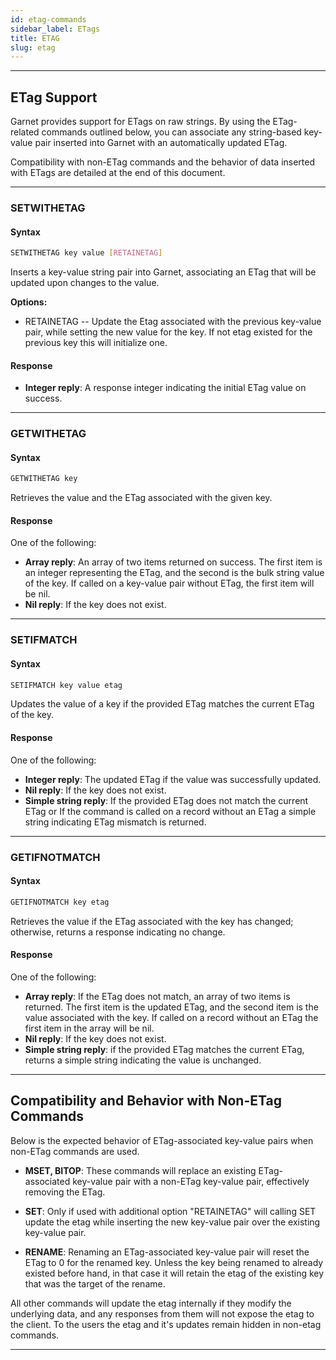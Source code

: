 ```yaml
---
id: etag-commands
sidebar_label: ETags 
title: ETAG
slug: etag 
---
```


---

## ETag Support

Garnet provides support for ETags on raw strings. By using the ETag-related commands outlined below, you can associate any string-based key-value pair inserted into Garnet with an automatically updated ETag.

Compatibility with non-ETag commands and the behavior of data inserted with ETags are detailed at the end of this document.

---

### **SETWITHETAG**

#### **Syntax**

```bash
SETWITHETAG key value [RETAINETAG]
```

Inserts a key-value string pair into Garnet, associating an ETag that will be updated upon changes to the value.

**Options:**

* RETAINETAG -- Update the Etag associated with the previous key-value pair, while setting the new value for the key. If not etag existed for the previous key this will initialize one.

#### **Response**

- **Integer reply**: A response integer indicating the initial ETag value on success.

---

### **GETWITHETAG**

#### **Syntax**

```bash
GETWITHETAG key
```

Retrieves the value and the ETag associated with the given key.

#### **Response**

One of the following:

- **Array reply**: An array of two items returned on success. The first item is an integer representing the ETag, and the second is the bulk string value of the key. If called on a key-value pair without ETag, the first item will be nil.
- **Nil reply**: If the key does not exist.

---

### **SETIFMATCH**

#### **Syntax**

```bash
SETIFMATCH key value etag
```

Updates the value of a key if the provided ETag matches the current ETag of the key.

#### **Response**

One of the following:

- **Integer reply**: The updated ETag if the value was successfully updated.
- **Nil reply**: If the key does not exist.
- **Simple string reply**: If the provided ETag does not match the current ETag or If the command is called on a record without an ETag a simple string indicating ETag mismatch is returned.

---

### **GETIFNOTMATCH**

#### **Syntax**

```bash
GETIFNOTMATCH key etag
```

Retrieves the value if the ETag associated with the key has changed; otherwise, returns a response indicating no change.

#### **Response**

One of the following:

- **Array reply**: If the ETag does not match, an array of two items is returned. The first item is the updated ETag, and the second item is the value associated with the key. If called on a record without an ETag the first item in the array will be nil.
- **Nil reply**: If the key does not exist.
- **Simple string reply**: if the provided ETag matches the current ETag, returns a simple string indicating the value is unchanged.

---

## Compatibility and Behavior with Non-ETag Commands

Below is the expected behavior of ETag-associated key-value pairs when non-ETag commands are used.

- **MSET, BITOP**: These commands will replace an existing ETag-associated key-value pair with a non-ETag key-value pair, effectively removing the ETag.

- **SET**: Only if used with additional option "RETAINETAG" will calling SET update the etag while inserting the new key-value pair over the existing key-value pair.

- **RENAME**: Renaming an ETag-associated key-value pair will reset the ETag to 0 for the renamed key. Unless the key being renamed to already existed before hand, in that case it will retain the etag of the existing key that was the target of the rename.

All other commands will update the etag internally if they modify the underlying data, and any responses from them will not expose the etag to the client. To the users the etag and it's updates remain hidden in non-etag commands.

---